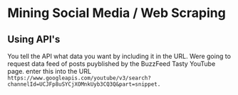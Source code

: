 <h1>Mining Social Media / Web Scraping</h1>

<h2>Using API's</h2>

You tell the API what data you want by including it in the URL.
Were going to request data feed of posts puyblished by the BuzzFeed Tasty YouTube page.
enter this into the URL<br>
````https://www.googleapis.com/youtube/v3/search?channelId=UCJFp8uSYCjXOMnkUyb3CQ3Q&part=snippet.````

